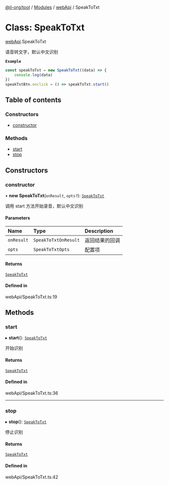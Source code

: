 [@jl-org/tool](../README.md) / [Modules](../modules.md) / [webApi](../modules/webApi.md) / SpeakToTxt

# Class: SpeakToTxt

[webApi](../modules/webApi.md).SpeakToTxt

语音转文字，默认中文识别

**`Example`**

```ts
const speakToTxt = new SpeakToTxt((data) => {
    console.log(data)
})
speakTxtBtn.onclick = () => speakToTxt.start()
```

## Table of contents

### Constructors

- [constructor](webApi.SpeakToTxt.md#constructor)

### Methods

- [start](webApi.SpeakToTxt.md#start)
- [stop](webApi.SpeakToTxt.md#stop)

## Constructors

### constructor

• **new SpeakToTxt**(`onResult`, `opts?`): [`SpeakToTxt`](webApi.SpeakToTxt.md)

调用 start 方法开始录音，默认中文识别

#### Parameters

| Name | Type | Description |
| :------ | :------ | :------ |
| `onResult` | `SpeakToTxtOnResult` | 返回结果的回调 |
| `opts` | `SpeakToTxtOpts` | 配置项 |

#### Returns

[`SpeakToTxt`](webApi.SpeakToTxt.md)

#### Defined in

webApi/SpeakToTxt.ts:19

## Methods

### start

▸ **start**(): [`SpeakToTxt`](webApi.SpeakToTxt.md)

开始识别

#### Returns

[`SpeakToTxt`](webApi.SpeakToTxt.md)

#### Defined in

webApi/SpeakToTxt.ts:36

___

### stop

▸ **stop**(): [`SpeakToTxt`](webApi.SpeakToTxt.md)

停止识别

#### Returns

[`SpeakToTxt`](webApi.SpeakToTxt.md)

#### Defined in

webApi/SpeakToTxt.ts:42
